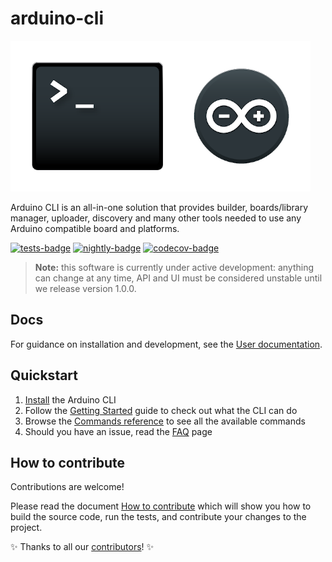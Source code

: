 # arduino-cli

![cli-logo](./docs/img/featured-CLI.png)

Arduino CLI is an all-in-one solution that provides builder, boards/library manager,
uploader, discovery and many other tools needed to use any Arduino compatible
board and platforms.

[![tests-badge]](https://github.com/Arduino/arduino-cli/actions?workflow=test)
[![nightly-badge]](https://github.com/Arduino/arduino-cli/actions?workflow=nightly)
[![codecov-badge]](https://codecov.io/gh/arduino/arduino-cli)

> **Note:** this software is currently under active development: anything can change
  at any time, API and UI must be considered unstable until we release version 1.0.0.

## Docs

For guidance on installation and development, see the [User documentation].

## Quickstart

1. [Install] the Arduino CLI
2. Follow the [Getting Started] guide to check out what the CLI can do
3. Browse the [Commands reference] to see all the available commands
4. Should you have an issue, read the [FAQ] page

## How to contribute

Contributions are welcome!

Please read the document [How to contribute] which will show you how to build
the source code, run the tests, and contribute your changes to the project.

:sparkles: Thanks to all our [contributors]! :sparkles:


[tests-badge]: https://github.com/Arduino/arduino-cli/workflows/test/badge.svg
[nightly-badge]: https://github.com/Arduino/arduino-cli/workflows/nightly/badge.svg
[codecov-badge]: https://codecov.io/gh/arduino/arduino-cli/branch/master/graph/badge.svg
[Install]: https://arduino.github.io/arduino-cli/installation
[User documentation]: https://arduino.github.io/arduino-cli/
[Getting Started]: https://arduino.github.io/arduino-cli/getting-started/
[Commands reference]: https://arduino.github.io/arduino-cli/commands/arduino-cli
[FAQ]: https://arduino.github.io/arduino-cli/FAQ/
[How to contribute]: https://arduino.github.io/arduino-cli/CONTRIBUTING/
[contributors]: https://github.com/arduino/arduino-cli/graphs/contributors
